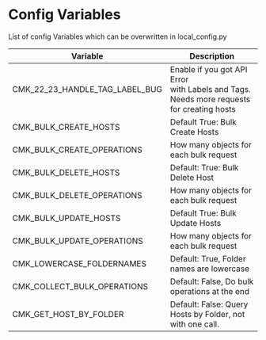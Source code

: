 # Config Variables
List of config Variables which can be overwritten in local_config.py


|   Variable  |  Description   |
| --- | --- |
| CMK_22_23_HANDLE_TAG_LABEL_BUG| Enable if you got API Error <br> with Labels and Tags. <br>Needs more requests for creating hosts |
| CMK_BULK_CREATE_HOSTS| Default True: Bulk Create Hosts|
| CMK_BULK_CREATE_OPERATIONS| How many objects for each bulk request |
| CMK_BULK_DELETE_HOSTS| Default: True: Bulk Delete Host|
| CMK_BULK_DELETE_OPERATIONS| How many objects for each bulk request |
| CMK_BULK_UPDATE_HOSTS| Default True: Bulk Update Hosts |
| CMK_BULK_UPDATE_OPERATIONS| How many objects for each bulk request |
| CMK_LOWERCASE_FOLDERNAMES| Default: True, Folder names are lowercase |
| CMK_COLLECT_BULK_OPERATIONS| Default: False, Do bulk operations at the end |
| CMK_GET_HOST_BY_FOLDER| Default: False: Query Hosts by Folder, not with one call.|

